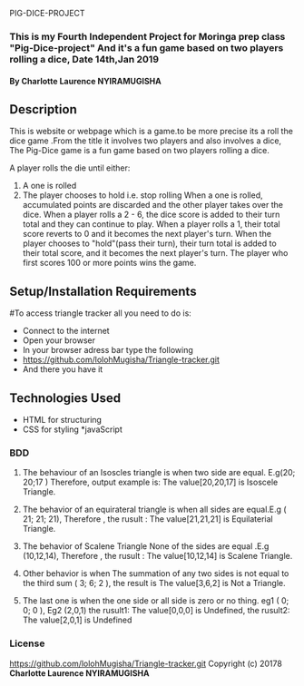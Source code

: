 PIG-DICE-PROJECT
### This is my Fourth Independent Project for Moringa prep class "Pig-Dice-project" And it's a fun game based on two players rolling a dice, Date 14th,Jan 2019
#### By **Charlotte Laurence NYIRAMUGISHA**
## Description
This is website or webpage which is a game.to be more precise its a roll the dice game .From the title it involves two players and also involves a dice,
The Pig-Dice game is a fun game based on two players rolling a dice.

A player rolls the die until either:

1. A one is rolled
2. The player chooses to hold i.e. stop rolling
When a one is rolled, accumulated points are discarded and the other player takes over the dice.
When a player rolls a 2 - 6, the dice score is added to their turn total and they can continue to play.
When a player rolls a 1, their total score reverts to 0 and it becomes the next player's turn.
When the player chooses to "hold"(pass their turn), their turn total is added to their total score, and it becomes the next player's turn.
The player who first scores 100 or more points wins the game.
## Setup/Installation Requirements
#To access triangle tracker all you need to do is:
* Connect to the internet
* Open your browser
* In your browser adress bar type the following
* https://github.com/lolohMugisha/Triangle-tracker.git
* And there you have it
## Technologies Used
* HTML for structuring
* CSS for styling
*javaScript

### BDD

1. The behaviour of an Isoscles triangle is when two side are equal. E.g(20; 20;17 ) Therefore, output example is: The value[20,20,17] is Isoscele Triangle.
2. The behavior of an equirateral triangle is when all sides are equal.E.g ( 21; 21; 21), Therefore , the rusult : The value[21,21,21] is Equilaterial Triangle.
3. The behavior of  Scalene Triangle   None of the sides are equal .E.g (10,12,14),  Therefore , the rusult : The value[10,12,14] is Scalene Triangle.

4. Other behavior is when The summation of any two sides is not equal to the third sum ( 3; 6; 2 ), the result is The value[3,6,2] is Not a Triangle.

5. The last one is when the one side or all side is zero or no thing. eg1 ( 0; 0; 0 ), Eg2 (2,0,1) the rusult1: The value[0,0,0] is Undefined, the rusult2: The value[2,0,1] is Undefined

### License
https://github.com/lolohMugisha/Triangle-tracker.git
Copyright (c) 20178   **Charlotte Laurence NYIRAMUGISHA**